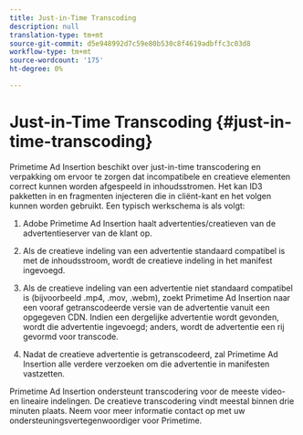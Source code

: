 ```yaml
---
title: Just-in-Time Transcoding
description: null
translation-type: tm+mt
source-git-commit: d5e948992d7c59e80b530c8f4619adbffc3c03d8
workflow-type: tm+mt
source-wordcount: '175'
ht-degree: 0%

---
```



# Just-in-Time Transcoding {#just-in-time-transcoding}

Primetime Ad Insertion beschikt over just-in-time transcodering en verpakking om ervoor te zorgen dat incompatibele en creatieve elementen correct kunnen worden afgespeeld in inhoudsstromen. Het kan ID3 pakketten in en fragmenten injecteren die in cliënt-kant en het volgen kunnen worden gebruikt.
Een typisch werkschema is als volgt:

1. Adobe Primetime Ad Insertion haalt advertenties/creatieven van de advertentieserver van de klant op.

1. Als de creatieve indeling van een advertentie standaard compatibel is met de inhoudsstroom, wordt de creatieve indeling in het manifest ingevoegd.

1. Als de creatieve indeling van een advertentie niet standaard compatibel is (bijvoorbeeld .mp4, .mov, .webm), zoekt Primetime Ad Insertion naar een vooraf getranscodeerde versie van de advertentie vanuit een opgegeven CDN. Indien een dergelijke advertentie wordt gevonden, wordt die advertentie ingevoegd; anders, wordt de advertentie een rij gevormd voor transcode.

1. Nadat de creatieve advertentie is getranscodeerd, zal Primetime Ad Insertion alle verdere verzoeken om die advertentie in manifesten vastzetten.

Primetime Ad Insertion ondersteunt transcodering voor de meeste video- en lineaire indelingen. De creatieve transcodering vindt meestal binnen drie minuten plaats. Neem voor meer informatie contact op met uw ondersteuningsvertegenwoordiger voor Primetime.
